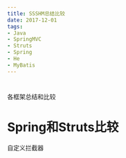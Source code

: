 ```yaml
---
title: SSSHM总结比较
date: 2017-12-01
tags:
- Java
- SpringMVC
- Struts
- Spring
- He
- MyBatis
---
```


# 

各框架总结和比较


# Spring和Struts比较

自定义拦截器
